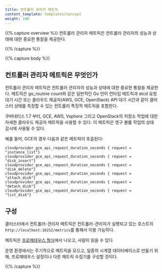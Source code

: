 ```yaml
---
title: 컨트롤러 관리자 메트릭
content_template: templates/concept
weight: 100
---
```


{{% capture overview %}}
컨트롤러 관리자 메트릭은 컨트롤러 관리자의 성능과 상태에 대한
중요한 통찰을 제공한다.

{{% /capture %}}

{{% capture body %}}
## 컨트롤러 관리자 메트릭은 무엇인가

컨트롤러 관리자 메트릭은 컨트롤러 관리자의 성능과 상태에 대한 중요한 통찰을 제공한다.
메트릭은 go_routine count와 같은 일반적인 Go 언어 런타임 메트릭과 etcd 요청 대기 시간 또는 클라우드 제공자(AWS, GCE, OpenStack) API 대기 시간과 같이 클러스터 상태를
측정할 수 있는 컨트롤러 특징적 메트릭을 포함한다.

쿠버네티스 1.7 부터, GCE, AWS, Vsphere 그리고 OpenStack의 저장소 작업에 대한 자세한 클라우드 제공자 메트릭을 사용할 수 있다.
이 메트릭은 영구 볼륨 작업의 상태 감시에 사용될 수 있다.

예를 들어, GCE의 경우 다음과 같은 메트릭이 호출된다:

```
cloudprovider_gce_api_request_duration_seconds { request = "instance_list"}
cloudprovider_gce_api_request_duration_seconds { request = "disk_insert"}
cloudprovider_gce_api_request_duration_seconds { request = "disk_delete"}
cloudprovider_gce_api_request_duration_seconds { request = "attach_disk"}
cloudprovider_gce_api_request_duration_seconds { request = "detach_disk"}
cloudprovider_gce_api_request_duration_seconds { request = "list_disk"}
```



## 구성

클러스터에서 컨트롤러-관리자 메트릭은 컨트롤러-관리자가 실행되고 있는 호스트의 `http://localhost:10252/metrics`를 통해서
이용 가능하다.

메트릭은 [프로메테우스 형식](https://prometheus.io/docs/instrumenting/exposition_formats/)에서 나오고, 사람이 읽을 수 있다.

운영 환경에서는 주기적으로 메트릭을 모으고, 일종의 시계열 데이터베이스로 만들기 위해,
프로메테우스 설정이나 다른 메트릭 수집기를 구성할 것이다.

{{% /capture %}}
